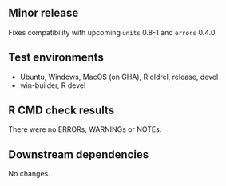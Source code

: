 ## Minor release

Fixes compatibility with upcoming `units` 0.8-1 and `errors` 0.4.0.

## Test environments

* Ubuntu, Windows, MacOS (on GHA), R oldrel, release, devel
* win-builder, R devel

## R CMD check results

There were no ERRORs, WARNINGs or NOTEs.

## Downstream dependencies

No changes.
